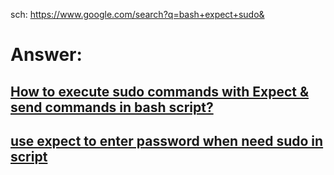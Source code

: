 sch: https://www.google.com/search?q=bash+expect+sudo&

# Answer:
## [How to execute sudo commands with Expect & send commands in bash script?](https://askubuntu.com/questions/307067/how-to-execute-sudo-commands-with-expect-send-commands-in-bash-script)

## [use expect to enter password when need sudo in script](https://askubuntu.com/questions/307067/how-to-execute-sudo-commands-with-expect-send-commands-in-bash-script)
